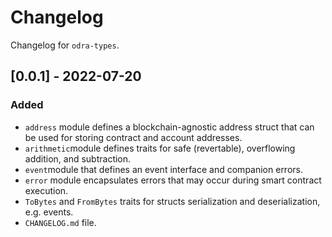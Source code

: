 # Changelog

Changelog for `odra-types`.

## [0.0.1] - 2022-07-20
### Added
- `address` module defines a blockchain-agnostic address struct that can be used for storing contract and account addresses.
- `arithmetic`module defines traits for safe (revertable), overflowing addition, and subtraction.
- `event`module that defines an event interface and companion errors.
- `error` module encapsulates errors that may occur during smart contract execution.
- `ToBytes` and `FromBytes` traits for structs serialization and deserialization, e.g. events.
- `CHANGELOG.md` file.
